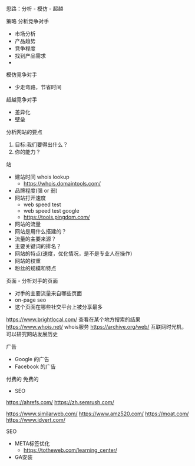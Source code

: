 思路：分析 - 模仿 - 超越


策略
分析竞争对手
- 市场分析
- 产品趋势
- 竞争程度
- 找到产品需求
- 
模仿竞争对手
- 少走弯路，节省时间

超越竞争对手
- 差异化
- 壁垒

分析网站的要点
1. 目标:我们要得出什么？
2. 你的能力？

站
- 建站时间 whois lookup
  - https://whois.domaintools.com/
- 品牌程度(强 or 弱)
- 网站打开速度
  - web speed test
  - web speed test google
  - https://tools.pingdom.com/
- 网站的流量
- 网站是用什么搭建的？
- 流量的主要来源？
- 主要关键词的排名？
- 网站的特点(速度，优化情况，是不是专业人在操作)
- 网站的权重
- 粉丝的规模和特点

页面 - 分析对手的页面
- 对手的主要流量来自哪些页面
- on-page seo
- 这个页面在哪些社交平台上被分享最多

https://www.brightlocal.com/ 查看在某个地方搜索的结果
https://www.whois.net/ whois服务
https://archive.org/web/ 互联网时光机，可以研究网站发展历史

广告
- Google 的广告
- Facebook 的广告

付费的
免费的
- SEO

https://ahrefs.com/
https://zh.semrush.com/

https://www.similarweb.com/
https://www.amz520.com/
https://moat.com/
https://www.idvert.com/


SEO
- META标签优化
  - https://totheweb.com/learning_center/
- GA安装
